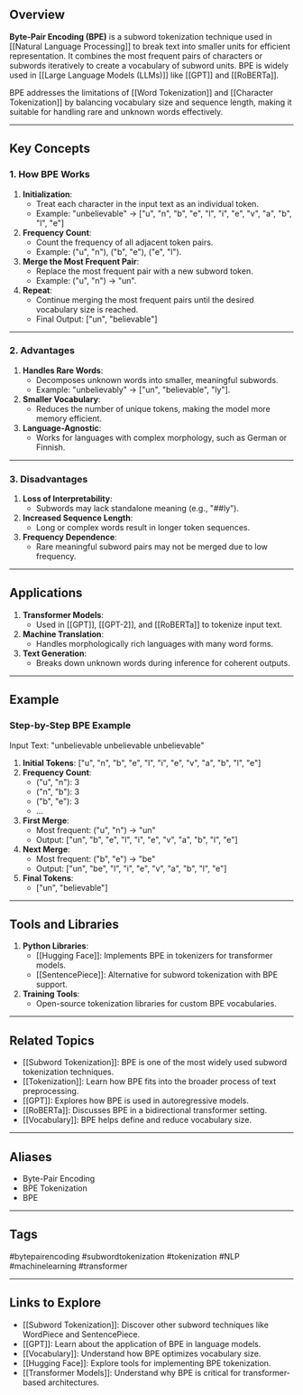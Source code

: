 ## Overview
**Byte-Pair Encoding (BPE)** is a subword tokenization technique used in [[Natural Language Processing]] to break text into smaller units for efficient representation. It combines the most frequent pairs of characters or subwords iteratively to create a vocabulary of subword units. BPE is widely used in [[Large Language Models (LLMs)]] like [[GPT]] and [[RoBERTa]].

BPE addresses the limitations of [[Word Tokenization]] and [[Character Tokenization]] by balancing vocabulary size and sequence length, making it suitable for handling rare and unknown words effectively.

---

## Key Concepts

### **1. How BPE Works**
1. **Initialization**:
   - Treat each character in the input text as an individual token.
   - Example: "unbelievable" → ["u", "n", "b", "e", "l", "i", "e", "v", "a", "b", "l", "e"]
2. **Frequency Count**:
   - Count the frequency of all adjacent token pairs.
   - Example: ("u", "n"), ("b", "e"), ("e", "l").
3. **Merge the Most Frequent Pair**:
   - Replace the most frequent pair with a new subword token.
   - Example: ("u", "n") → "un".
4. **Repeat**:
   - Continue merging the most frequent pairs until the desired vocabulary size is reached.
   - Final Output: ["un", "believable"]

---

### **2. Advantages**
1. **Handles Rare Words**:
   - Decomposes unknown words into smaller, meaningful subwords.
   - Example: "unbelievably" → ["un", "believable", "ly"].
2. **Smaller Vocabulary**:
   - Reduces the number of unique tokens, making the model more memory efficient.
3. **Language-Agnostic**:
   - Works for languages with complex morphology, such as German or Finnish.

---

### **3. Disadvantages**
1. **Loss of Interpretability**:
   - Subwords may lack standalone meaning (e.g., "##ly").
2. **Increased Sequence Length**:
   - Long or complex words result in longer token sequences.
3. **Frequency Dependence**:
   - Rare meaningful subword pairs may not be merged due to low frequency.

---

## Applications

1. **Transformer Models**:
   - Used in [[GPT]], [[GPT-2]], and [[RoBERTa]] to tokenize input text.
2. **Machine Translation**:
   - Handles morphologically rich languages with many word forms.
3. **Text Generation**:
   - Breaks down unknown words during inference for coherent outputs.

---

## Example

### Step-by-Step BPE Example
Input Text: "unbelievable unbelievable unbelievable"
1. **Initial Tokens**:
   ["u", "n", "b", "e", "l", "i", "e", "v", "a", "b", "l", "e"]
2. **Frequency Count**:
   - ("u", "n"): 3
   - ("n", "b"): 3
   - ("b", "e"): 3
   - ...
3. **First Merge**:
   - Most frequent: ("u", "n") → "un"
   - Output: ["un", "b", "e", "l", "i", "e", "v", "a", "b", "l", "e"]
4. **Next Merge**:
   - Most frequent: ("b", "e") → "be"
   - Output: ["un", "be", "l", "i", "e", "v", "a", "b", "l", "e"]
5. **Final Tokens**:
   - ["un", "believable"]

---

## Tools and Libraries

1. **Python Libraries**:
   - [[Hugging Face]]: Implements BPE in tokenizers for transformer models.
   - [[SentencePiece]]: Alternative for subword tokenization with BPE support.
2. **Training Tools**:
   - Open-source tokenization libraries for custom BPE vocabularies.

---

## Related Topics

- [[Subword Tokenization]]: BPE is one of the most widely used subword tokenization techniques.
- [[Tokenization]]: Learn how BPE fits into the broader process of text preprocessing.
- [[GPT]]: Explores how BPE is used in autoregressive models.
- [[RoBERTa]]: Discusses BPE in a bidirectional transformer setting.
- [[Vocabulary]]: BPE helps define and reduce vocabulary size.

---

## Aliases
- Byte-Pair Encoding
- BPE Tokenization
- BPE

---

## Tags
#bytepairencoding #subwordtokenization #tokenization #NLP #machinelearning #transformer

---

## Links to Explore
- [[Subword Tokenization]]: Discover other subword techniques like WordPiece and SentencePiece.
- [[GPT]]: Learn about the application of BPE in language models.
- [[Vocabulary]]: Understand how BPE optimizes vocabulary size.
- [[Hugging Face]]: Explore tools for implementing BPE tokenization.
- [[Transformer Models]]: Understand why BPE is critical for transformer-based architectures.